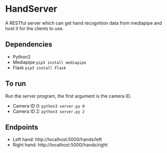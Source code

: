 # HandServer

A RESTful server which can get hand recognition data from mediapipe and host it for the clients to use.

## Dependencies
* Python3
* Mediapipe `pip3 install mediapipe`
* Flask `pip3 install Flask`

## To run
Run the server program, the first argument is the camera ID.
* Camera ID 0: `python3 server.py 0`
* Camera ID 2: `python3 server.py 2`

## Endpoints
* Left hand: http://localhost:5000/hands/left 
* Right hand: http://localhost:5000/hands/right 
